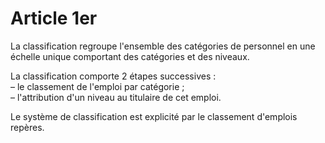 # Article 1er

La classification regroupe l'ensemble des catégories de personnel en une échelle unique comportant des catégories et des niveaux.

La classification comporte 2 étapes successives :  
 – le classement de l'emploi par catégorie ;  
 – l'attribution d'un niveau au titulaire de cet emploi.

Le système de classification est explicité par le classement d'emplois repères.

